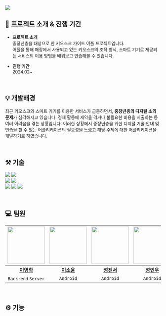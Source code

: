 <img src="https://capsule-render.vercel.app/api?type=waving&color=gradient&height=200&section=header&text=What%20is%20App%20Name&fontSize=70&fontColor=gradient&animation=fadeIn&fontAlignY=38&desc=나는%컴공&descSize=30&descColor=FFFFFF&descAlignY=60&descAlign=80"/>

## 📁 프로젝트 소개 & 진행 기간

- **프로젝트 소개**<br>
중장년층을 대상으로 한 키오스크 가이드 어플 프로젝트입니다.<br>
어플을 통해 매장에서 사용되고 있는 키오스크의 조작 방식, 스마트 기기로 제공되는 서비스의 이용 방법을 배워보고 연습해볼 수 있습니다. 


- **진행 기간**<br>
  2024.02~
<br>

## 💡 개발배경
최근 키오스크와 스마트 기기를 이용한 서비스가 급증하면서, **중장년층의 디지털 소외 문제**가 심각해지고 있습니다. 경제 활동에 제약을 겪거나 불필요한 비용을 지출하는 등 여러 어려움을 겪는 상황입니다. 이러한 상황에서 중장년층을 위한 디지털 기술 안내 및 연습을 할 수 있는 어플리케이션의 필요성을 느꼈고 해당 주제에 대한 어플리케이션을 개발하기로 하였습니다. 

<br>

## ⚒️ 기술 
<img src="https://img.shields.io/badge/Android-34A853?style=flat-square&logo=Android&logoColor=white"/> <img src="https://img.shields.io/badge/Jetpack Compose-4285F4?style=flat-square&logo=Jetpack Compose&logoColor=white"/> 
<br> <img src="https://img.shields.io/badge/Kotlin-7F52FF?style=flat-square&logo=Kotlin&logoColor=white"/> <img src="https://img.shields.io/badge/Material Design3-757575?style=flat-square&logo=Material Design&logoColor=white"/> <br> <img src="https://img.shields.io/badge/Figma-F24E1E?style=flat-square&logo=Figma&logoColor=white"/> <img src="https://img.shields.io/badge/Android Studio-3DDC84?style=flat-square&logo=Android Studio&logoColor=white"/> <img src="https://img.shields.io/badge/GitHub-181717?style=flat-square&logo=GitHub&logoColor=white"/> 

<br>

## 💻 팀원
|<img src="https://avatars.githubusercontent.com/u/102720771?v=4" width="120px">|<img src="https://avatars.githubusercontent.com/u/102029361?v=4" width="120px">|<img src="https://avatars.githubusercontent.com/u/104565869?v=4" width="120px">|<img src="https://avatars.githubusercontent.com/u/113523593?v=4" width="120px">|<img src="https://avatars.githubusercontent.com/u/109717175?v=4" width="120px">|<img src="https://avatars.githubusercontent.com/u/62700196?v=4" width="120px">|
|:--:|:--:|:--:|:--:|:--:|:--:|
|[**이영학**](https://github.com/younghak9905)|[**이소윤**](https://github.com/dlthdbs03)|[**정진서**](https://github.com/giikbukjin)|[**정인우**](https://github.com/yeonmorae)|[**조혜은**](https://github.com/hyeeuncho)|[**김희연**](https://github.com/Happy-Lotus)|
|`Back-end` `Server`|`Android`|`Android`|`Android`|`Android`|`Back-end` `Server`|
<br>

## ⚙️ 기능




<!--

**Here are some ideas to get you started:**

🙋‍♀️ A short introduction - what is your organization all about?
🌈 Contribution guidelines - how can the community get involved?
👩‍💻 Useful resources - where can the community find your docs? Is there anything else the community should know?
🍿 Fun facts - what does your team eat for breakfast?
🧙 Remember, you can do mighty things with the power of [Markdown](https://docs.github.com/github/writing-on-github/getting-started-with-writing-and-formatting-on-github/basic-writing-and-formatting-syntax)
-->
